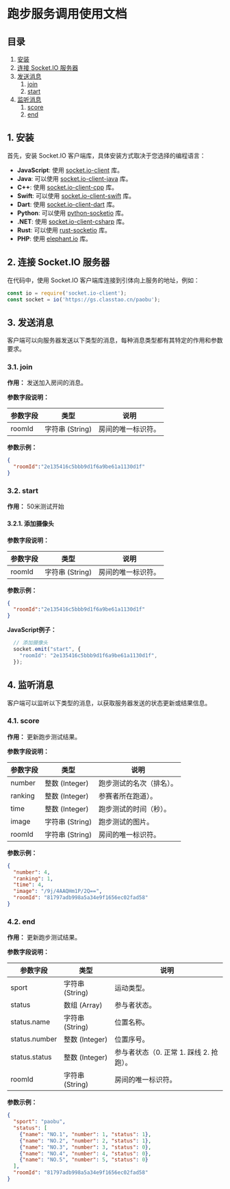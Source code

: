 # 跑步服务调用使用文档

## 目录
1. [安装](#1-安装)
2. [连接 Socket.IO 服务器](#2-连接-socketio-服务器)
3. [发送消息](#3-发送消息)
   1. [join](#31-join)
   2. [start](#32-start)
4. [监听消息](#4-监听消息)
   1. [score](#41-score)
   2. [end](#42-end)

## 1. 安装

首先，安装 Socket.IO 客户端库，具体安装方式取决于您选择的编程语言：

- **JavaScript**: 使用 [socket.io-client](https://github.com/socketio/socket.io-client) 库。
- **Java**: 可以使用 [socket.io-client-java](https://github.com/socketio/socket.io-client-java) 库。
- **C++**: 使用 [socket.io-client-cpp](https://github.com/socketio/socket.io-client-cpp) 库。
- **Swift**: 可以使用 [socket.io-client-swift](https://github.com/socketio/socket.io-client-swift) 库。
- **Dart**: 使用 [socket.io-client-dart](https://github.com/rikulo/socket.io-client-dart) 库。
- **Python**: 可以使用 [python-socketio](https://github.com/miguelgrinberg/python-socketio) 库。
- **.NET**: 使用 [socket.io-client-csharp](https://github.com/doghappy/socket.io-client-csharp) 库。
- **Rust**: 可以使用 [rust-socketio](https://github.com/1c3t3a/rust-socketio) 库。
- **PHP**: 使用 [elephant.io](https://github.com/ElephantIO/elephant.io) 库。

## 2. 连接 Socket.IO 服务器

在代码中，使用 Socket.IO 客户端库连接到引体向上服务的地址，例如：

```javascript
const io = require('socket.io-client');
const socket = io('https://gs.classtao.cn/paobu');
```

## 3. 发送消息

客户端可以向服务器发送以下类型的消息，每种消息类型都有其特定的作用和参数要求。

### 3.1. join

**作用：** 发送加入房间的消息。

**参数字段说明：**

| 参数字段   | 类型           | 说明                                       |
|------------|----------------|--------------------------------------------|
| roomId     | 字符串 (String)| 房间的唯一标识符。                        |

**参数示例：**
```json
{
  "roomId":"2e135416c5bbb9d1f6a9be61a1130d1f"
}
```

### 3.2. start

**作用：** 50米测试开始

#### 3.2.1. 添加摄像头

**参数字段说明：**

| 参数字段   | 类型           | 说明                                       |
|------------|----------------|--------------------------------------------|
| roomId     | 字符串 (String)| 房间的唯一标识符。                        |

**参数示例：**
```json
{
  "roomId":"2e135416c5bbb9d1f6a9be61a1130d1f"
}
```

**JavaScript例子：**
```javascript
  // 添加摄像头
  socket.emit("start", {
    "roomId": "2e135416c5bbb9d1f6a9be61a1130d1f",
  });
```

## 4. 监听消息

客户端可以监听以下类型的消息，以获取服务器发送的状态更新或结果信息。

### 4.1. score

**作用：** 更新跑步测试结果。

**参数字段说明：**

| 参数字段   | 类型           | 说明                                       |
|------------|----------------|--------------------------------------------|
| number     | 整数 (Integer) | 跑步测试的名次（排名）。                           |
| ranking    | 整数 (Integer) | 参赛者所在跑道）。                           |
| time       | 整数 (Integer) | 跑步测试的时间（秒）。                     |
| image      | 字符串 (String)| 跑步测试的图片。                           |
| roomId     | 字符串 (String)| 房间的唯一标识符。                         |

**参数示例：**
```json
{
  "number": 4,
  "ranking": 1,
  "time": 4,
  "image": "/9j/4AAQHm1P/2Q==",
  "roomId": "81797adb998a5a34e9f1656ec02fad58"
}
```

### 4.2. end

**作用：** 更新跑步测试结果。

**参数字段说明：**

| 参数字段        | 类型           | 说明                                       |
|-------------|----------------|--------------------------------------------|
| sport       | 字符串 (String)| 运动类型。                                 |
| status      | 数组 (Array)   | 参与者状态。                               |
| status.name | 字符串 (String)| 位置名称。                                 |
| status.number      | 整数 (Integer) | 位置序号。                                 |
| status.status      | 整数 (Integer) | 参与者状态（0. 正常 1. 踩线 2. 抢跑）。    |
| roomId      | 字符串 (String)| 房间的唯一标识符。                         |


**参数示例：**
```json
{
  "sport": "paobu",
  "status": [
    {"name": "NO.1", "number": 1, "status": 1},
    {"name": "NO.2", "number": 2, "status": 1},
    {"name": "NO.3", "number": 3, "status": 0},
    {"name": "NO.4", "number": 4, "status": 0},
    {"name": "NO.5", "number": 5, "status": 0}
  ],
  "roomId": "81797adb998a5a34e9f1656ec02fad58"
}
```
